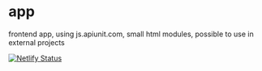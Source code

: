 # app
frontend app, using js.apiunit.com, small html modules, possible to use in external projects

[![Netlify Status](https://api.netlify.com/api/v1/badges/7da6a43c-4ace-4873-acd2-6e0cef7e3f60/deploy-status)](https://app.netlify.com/sites/jloads/deploys)
